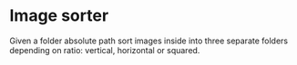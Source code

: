 # Image sorter

Given a folder absolute path sort images inside into three separate folders depending on ratio: vertical, horizontal or squared.

